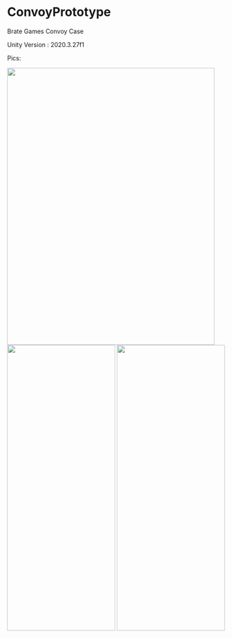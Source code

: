 # ConvoyPrototype
Brate Games Convoy Case

Unity Version : 2020.3.27f1

Pics:


<img src="https://user-images.githubusercontent.com/57791061/160361750-9f9085d6-d0a6-4b6e-8247-6f1f045bc1b8.jpeg" width="480" height="640">

<img src="https://user-images.githubusercontent.com/57791061/160361786-c7c2d2d8-c5a8-4d6c-9733-7a507fd22b3d.jpeg" width="250" height="660">

<img src="https://user-images.githubusercontent.com/57791061/160361818-ba3322bb-8c0c-4a36-9a73-4d4b1a49d1e3.jpeg" width="250" height="660">


